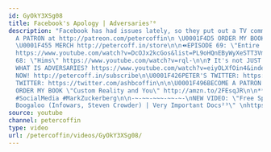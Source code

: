 ```yaml
---
id: GyOkY3XSg08
title: Facebook's Apology | Adversaries⁷⁰
description: "Facebook has had issues lately, so they put out a TV commercial..\n\U0001F4A5BECOME
  A PATRON at http://patreon.com/petercoffin\n \U0001F4D5 ORDER MY BOOK http://amzn.to/2FEsqJR
  \U0001F455 MERCH http://petercoff.in/store\n\n⏪EPISODE 69: \"Entire Family in Danger!\"
  https://www.youtube.com/watch?v=DcOJx2kcGos&list=PL9oHQnEByWyXeSTT3Vm3oyTR-e3Tg0Vj0\n⏪EPISODE
  68: \"Hims\" https://www.youtube.com/watch?v=rql-\n\n❓ It's not JUST a commercial...
  WHAT IS ADVERSARIES? https://www.youtube.com/watch?v=eiyOLXfOin4&index=3&list=PL9oHQnEByWyXeSTT3Vm3oyTR-e3Tg0Vj0\n\n*************************\n\n\U0001F4FASubscribe
  NOW! http://petercoff.in/subscribe\n\U0001F426PETER'S TWITTER: https://twitter.com/petercoffin\n\U0001F426ASHLEIGH'S
  TWITTER: https://twitter.com/ashbcoffin\n\n\U0001F496BECOME A PATRON http://patreon.com/petercoffin\n\U0001F4D5
  ORDER MY BOOK \"Custom Reality and You\" http://amzn.to/2FEsqJR\n\n********************\n\n#Facebook
  #SocialMedia #MarkZuckerberg\n\n-~-~~-~~~-~~-~-\nNEW VIDEO: \"Free Speech 2: Censorship
  Boogaloo (Infowars, Steven Crowder) | Very Important Docs²³\" \nhttps://www.youtube.com/watch?v=SlFdykutQ0g&list=PL9oHQnEByWyXObkJN9YYQS9hxBjpN8RLG\n-~-~~-~~~-~~-~-"
source: youtube
channel: petercoffin
type: video
url: /petercoffin/videos/GyOkY3XSg08/
---
```


